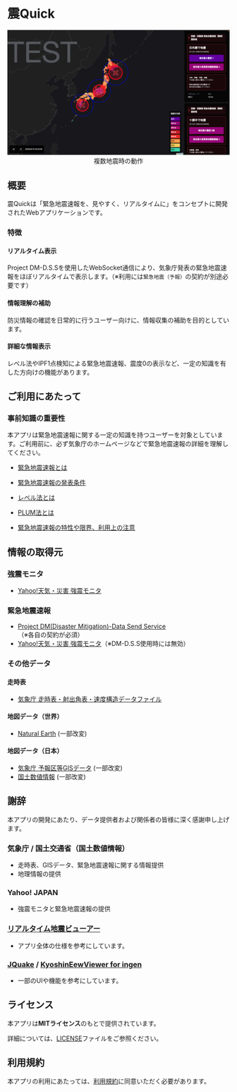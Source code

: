# 震Quick

<div style="text-align: center;">
  <img src="images/screenshot.png" alt="screenshot" style="max-width: 100%; height: auto;">
  複数地震時の動作
</div>

## 概要

震Quickは「緊急地震速報を、見やすく、リアルタイムに」をコンセプトに開発されたWebアプリケーションです。

### 特徴

#### リアルタイム表示

Project DM-D.S.Sを使用したWebSocket通信により、気象庁発表の緊急地震速報をほぼリアルタイムで表示します。（※利用には`緊急地震（予報）`の契約が別途必要です）

#### 情報理解の補助

防災情報の確認を日常的に行うユーザー向けに、情報収集の補助を目的としています。

#### 詳細な情報表示

レベル法やIPF1点検知による緊急地震速報、震度0の表示など、一定の知識を有した方向けの機能があります。

## ご利用にあたって

### 事前知識の重要性

本アプリは緊急地震速報に関する一定の知識を持つユーザーを対象としています。ご利用前に、必ず気象庁のホームページなどで緊急地震速報の詳細を理解してください。

* [緊急地震速報とは](https://www.data.jma.go.jp/svd/eew/data/nc/shikumi/whats-eew.html)

* [緊急地震速報の発表条件](https://www.data.jma.go.jp/svd/eew/data/nc/shikumi/shousai.html#2)

* [レベル法とは](https://www.data.jma.go.jp/eew/data/nc/katsuyou/reference.pdf#page=15)

* [PLUM法とは](https://www.data.jma.go.jp/svd/eew/data/nc/plum/index.html)

* [緊急地震速報の特性や限界、利用上の注意](https://www.data.jma.go.jp/svd/eew/data/nc/shikumi/tokusei.html)

## 情報の取得元

### 強震モニタ

* [Yahoo!天気・災害 強震モニタ](https://typhoon.yahoo.co.jp/weather/jp/earthquake/kyoshin/)

### 緊急地震速報

* [Project DM(Disaster Mitigation)-Data Send Service](https://dmdata.jp)（※各自の契約が必須）
* [Yahoo!天気・災害 強震モニタ](https://typhoon.yahoo.co.jp/weather/jp/earthquake/kyoshin/)（※DM-D.S.S使用時には無効）

### その他データ

#### 走時表

* [気象庁 走時表・射出角表・速度構造データファイル](https://www.data.jma.go.jp/eqev/data/bulletin/catalog/appendix/trtime/trt_j.html)

#### 地図データ（世界）

* [Natural Earth](https://www.naturalearthdata.com/) (一部改変)

#### 地図データ（日本）

* [気象庁 予報区等GISデータ](https://www.data.jma.go.jp/developer/gis.html) (一部改変)
* [国土数値情報](https://nlftp.mlit.go.jp/ksj/gml/datalist/KsjTmplt-N03-v3_1.html) (一部改変)

## 謝辞
本アプリの開発にあたり、データ提供者および関係者の皆様に深く感謝申し上げます。

### 気象庁 / 国土交通省（国土数値情報）
* 走時表、GISデータ、緊急地震速報に関する情報提供
* 地理情報の提供

### Yahoo! JAPAN
* 強震モニタと緊急地震速報の提供

### [リアルタイム地震ビューアー](https://github.com/kotoho7/scratch-realtime-earthquake-viewer-page)
* アプリ全体の仕様を参考にしています。

### [JQuake](https://jquake.net) / [KyoshinEewViewer for ingen](https://github.com/ingen084/KyoshinEewViewerIngen)
* 一部のUIや機能を参考にしています。

## ライセンス

本アプリは**MITライセンス**のもとで提供されています。

詳細については、[LICENSE](LICENSE)ファイルをご参照ください。

## 利用規約

本アプリの利用にあたっては、[利用規約](TERMS.md)に同意いただく必要があります。
